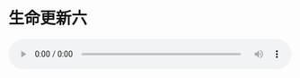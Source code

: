 # 生命更新六

<audio style="width: 100%;" preload="false" controls controlslist="nodownload"><source src="//cdn.wechat.edu.pl/audio/mp3/old/18900.mp3" type="audio/mpeg">Your browser does not support the audio element.</audio>


